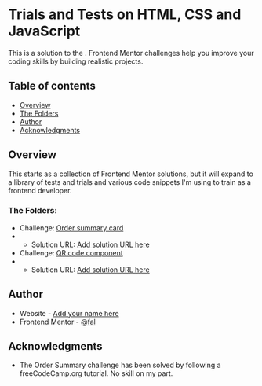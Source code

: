 # Trials and Tests on HTML, CSS and JavaScript

This is a solution to the . Frontend Mentor challenges help you improve your coding skills by building realistic projects. 

## Table of contents

- [Overview](#overview)
- [The Folders](#the-challenge)
- [Author](#author)
- [Acknowledgments](#acknowledgments)

## Overview
This starts as a collection of Frontend Mentor solutions, but it will expand to a library of tests and trials and various code snippets I'm using to train as a frontend developer.

### The Folders:
- Challenge: [Order summary card](https://www.frontendmentor.io/challenges/order-summary-component-QlPmajDUj)
- - Solution URL: [Add solution URL here](https://your-solution-url.com)
- Challenge: [QR code component](https://www.frontendmentor.io/challenges/qr-code-component-iux_sIO_H)
- - Solution URL: [Add solution URL here](https://your-solution-url.com)


## Author

- Website - [Add your name here](https://www.your-site.com)
- Frontend Mentor - [@fal](https://www.frontendmentor.io/profile/fal)


## Acknowledgments

- The Order Summary challenge has been solved by following a freeCodeCamp.org tutorial. No skill on my part.
